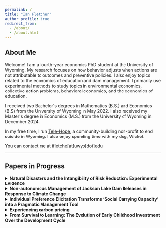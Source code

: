 ```yaml
---
permalink: /
title: "Ian Fletcher"
author_profile: true
redirect_from: 
  - /about/
  - /about.html
---
```

## About Me

Welcome! I am a fourth-year economics PhD student at the University of Wyoming. My research focuses on how behavior adjusts when actions are not attributable to outcomes and preventive policies. I also enjoy topics related to the economics of education and dam management. I primarily use experimental methods to study topics in environmental economics, collective action problems, behavioral economics, and the economics of education.

I received two Bachelor's degrees in Mathematics (B.S.) and Economics (B.S) from the University of Wyoming in May 2022. I also received my Master's degree in Economics (M.S.) from the University of Wyoming in December 2024.

In my free time, I run [Tele-Hope](https://www.tele-hope.org/), a community-building non-profit to end suicide in Wyoming. I also enjoy spending time with my dog, Wicket.

You can contact me at ifletche\[at\]uwyo\[dot\]edu

---

## Papers in Progress

<details>
  <summary><strong>Natural Disasters and the Intangibility of Risk Reduction: Experimental Evidence</strong></summary>
  <p>
  The paper investigates how making disaster outcomes more tangible—by revealing whether losses were preventable—affects collective investment in risk mitigation. Using a theoretical model and a 2×2 lab experiment, it shows that when people can attribute outcomes to their own actions, they invest more in prevention after both success and failure, highlighting that causal feedback and observability are key to sustaining preventive behavior.

  See more [here](https://fletcherian.github.io/publication/intang-risk-group)
  </p>
</details>

<details>
  <summary><strong>Non-autonomous Management of Jackson Lake Dam Releases in Response to Climate Change</strong></summary>
  <p>
  This paper models the dynamic optimization problem faced by dam managers balancing upstream recreation and downstream flows in a non-autonomous, seasonal environment. Using Jackson Lake as a case study, it compares actual versus optimal management, quantifies the impact of hydrological shocks, and offers a decision-support framework for adapting to future climate and political pressures.

  See more [here](https://fletcherian.github.io/publication/dams)
  </p>
</details>

<details>
  <summary><strong>Individual Preference Elicitation Transforms ‘Social Carrying Capacity’ into a Pragmatic Management Tool</strong></summary>
  <p>
  People are more tolerant of grizzly encounters than management rules, all, with significant local and regional variation. We use survey data and predictive mapping to document these misalignments between public preferences and federal risk standards.

  See more [here](https://fletcherian.github.io/publication/bears)
  </p>
</details>

<details>
  <summary><strong>Experiencing carbon pricing</strong></summary>
  <p>
  Experience with Washington’s cap-and-invest program transformed initial opposition to carbon pricing into broader support for the policy. Voter data and survey evidence show that firsthand experience, rather than ideology, drove this shift—boosting approval specifically for the policy voters lived under.

  See more [here](https://fletcherian.github.io/publication/carbonpricing)
  </p>
</details>

<details>
  <summary><strong>From Survival to Learning: The Evolution of Early Childhood Investment Over the Development Cycle</strong></summary>
  <p>
  The paper develops an economic model explaining how countries shift early childhood development investments from health to education as they grow richer and survival improves. Using global data, it finds that nations first focus on survival-related spending, then sharply increase education investment with rising income and health quality—highlighting the importance of sequencing and tailoring ECD policies to development stage rather than adopting uniform strategies.

  See more [here](https://fletcherian.github.io/publication/ece-jel)
  </p>
</details>

